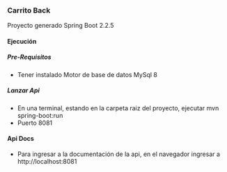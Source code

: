 ### Carrito Back

Proyecto generado Spring Boot 2.2.5

#### Ejecución

##### Pre-Requisitos

- Tener instalado Motor de base de datos MySql 8

##### Lanzar Api

- En una terminal, estando en la carpeta raiz del proyecto, ejecutar mvn spring-boot:run
- Puerto 8081

#### Api Docs

- Para ingresar a la documentación de la api, en el navegador ingresar a http://localhost:8081

